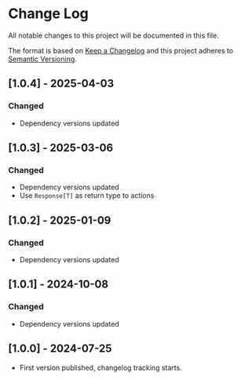 # Change Log

All notable changes to this project will be documented in this file.

The format is based on [Keep a Changelog](https://keepachangelog.com/)
and this project adheres to [Semantic Versioning](https://semver.org/).

## [1.0.4] - 2025-04-03

### Changed

- Dependency versions updated

## [1.0.3] - 2025-03-06

### Changed

- Dependency versions updated
- Use `Response[T]` as return type to actions

## [1.0.2] - 2025-01-09

### Changed

- Dependency versions updated

## [1.0.1] - 2024-10-08

### Changed

- Dependency versions updated

## [1.0.0] - 2024-07-25

- First version published, changelog tracking starts.
